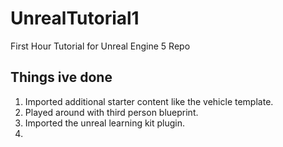 # UnrealTutorial1
First Hour Tutorial for Unreal Engine 5 Repo

## Things ive done
1. Imported additional starter content like the vehicle template.
2. Played around with third person blueprint.
3. Imported the unreal learning kit plugin.
4. 
